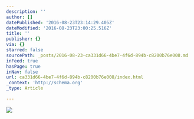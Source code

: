 ```yaml
---
description: ''
author: []
datePublished: '2016-08-23T23:14:29.405Z'
dateModified: '2016-08-23T23:00:25.516Z'
title: ''
publisher: {}
via: {}
starred: false
sourcePath: _posts/2016-08-23-ca331d66-4be7-4f6d-894b-c8200b76e008.md
inFeed: true
hasPage: true
inNav: false
url: ca331d66-4be7-4f6d-894b-c8200b76e008/index.html
_context: 'http://schema.org'
_type: Article

---
```

![](https://the-grid-user-content.s3-us-west-2.amazonaws.com/f5b9641c-5866-43ed-8ff3-45b17026317d.jpg)